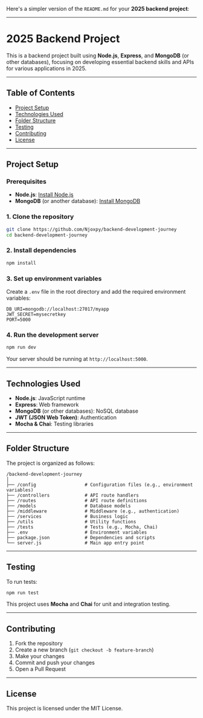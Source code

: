 Here's a simpler version of the `README.md` for your **2025 backend project**:

---

# 2025 Backend Project

This is a backend project built using **Node.js**, **Express**, and **MongoDB** (or other databases), focusing on developing essential backend skills and APIs for various applications in 2025.

---

## Table of Contents

- [Project Setup](#project-setup)
- [Technologies Used](#technologies-used)
- [Folder Structure](#folder-structure)
- [Testing](#testing)
- [Contributing](#contributing)
- [License](#license)

---

## Project Setup

### Prerequisites

- **Node.js**: [Install Node.js](https://nodejs.org/)
- **MongoDB** (or another database): [Install MongoDB](https://www.mongodb.com/try/download/community)

### 1. Clone the repository

```bash
git clone https://github.com/Njoxpy/backend-development-journey
cd backend-development-journey
```

### 2. Install dependencies

```bash
npm install
```

### 3. Set up environment variables

Create a `.env` file in the root directory and add the required environment variables:

```plaintext
DB_URI=mongodb://localhost:27017/myapp
JWT_SECRET=mysecretkey
PORT=5000
```

### 4. Run the development server

```bash
npm run dev
```

Your server should be running at `http://localhost:5000`.

---

## Technologies Used

- **Node.js**: JavaScript runtime
- **Express**: Web framework
- **MongoDB** (or other databases): NoSQL database
- **JWT (JSON Web Token)**: Authentication
- **Mocha & Chai**: Testing libraries

---

## Folder Structure

The project is organized as follows:

```
/backend-development-journey
│
├── /config                  # Configuration files (e.g., environment variables)
├── /controllers             # API route handlers
├── /routes                  # API route definitions
├── /models                  # Database models
├── /middleware              # Middleware (e.g., authentication)
├── /services                # Business logic
├── /utils                   # Utility functions
├── /tests                   # Tests (e.g., Mocha, Chai)
├── .env                     # Environment variables
├── package.json             # Dependencies and scripts
└── server.js                # Main app entry point
```

---

## Testing

To run tests:

```bash
npm run test
```

This project uses **Mocha** and **Chai** for unit and integration testing.

---

## Contributing

1. Fork the repository
2. Create a new branch (`git checkout -b feature-branch`)
3. Make your changes
4. Commit and push your changes
5. Open a Pull Request

---

## License

This project is licensed under the MIT License.
